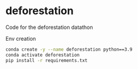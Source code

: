 # deforestation
Code for the deforestation datathon


Env creation
```bash
conda create -y --name deforestation python==3.9
conda activate deforestation
pip install -r requirements.txt
```